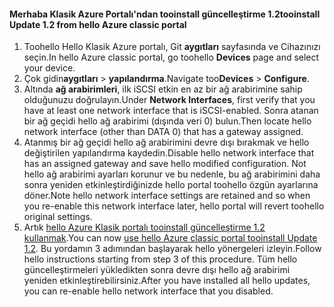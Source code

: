 <!--author=SharS last changed: 03/17/2016-->

#### <a name="tooinstall-update-12-from-hello-azure-classic-portal"></a><span data-ttu-id="0d7a0-101">Merhaba Klasik Azure Portalı'ndan tooinstall güncelleştirme 1.2</span><span class="sxs-lookup"><span data-stu-id="0d7a0-101">tooinstall Update 1.2 from hello Azure classic portal</span></span>
1. <span data-ttu-id="0d7a0-102">Toohello Hello Klasik Azure portalı, Git **aygıtları** sayfasında ve Cihazınızı seçin.</span><span class="sxs-lookup"><span data-stu-id="0d7a0-102">In hello Azure classic portal, go toohello **Devices** page and select your device.</span></span>
2. <span data-ttu-id="0d7a0-103">Çok gidin**aygıtları** > **yapılandırma**.</span><span class="sxs-lookup"><span data-stu-id="0d7a0-103">Navigate too**Devices** > **Configure**.</span></span>
3. <span data-ttu-id="0d7a0-104">Altında **ağ arabirimleri**, ilk iSCSI etkin en az bir ağ arabirimine sahip olduğunuzu doğrulayın.</span><span class="sxs-lookup"><span data-stu-id="0d7a0-104">Under **Network Interfaces**, first verify that you have at least one network interface that is iSCSI-enabled.</span></span> <span data-ttu-id="0d7a0-105">Sonra atanan bir ağ geçidi hello ağ arabirimi (dışında veri 0) bulun.</span><span class="sxs-lookup"><span data-stu-id="0d7a0-105">Then locate hello network interface (other than DATA 0) that has a gateway assigned.</span></span>
4. <span data-ttu-id="0d7a0-106">Atanmış bir ağ geçidi hello ağ arabirimini devre dışı bırakmak ve hello değiştirilen yapılandırma kaydedin.</span><span class="sxs-lookup"><span data-stu-id="0d7a0-106">Disable hello network interface that has an assigned gateway and save hello modified configuration.</span></span> <span data-ttu-id="0d7a0-107">Not hello ağ arabirimi ayarları korunur ve bu nedenle, bu ağ arabirimini daha sonra yeniden etkinleştirdiğinizde hello portal toohello özgün ayarlarına döner.</span><span class="sxs-lookup"><span data-stu-id="0d7a0-107">Note hello network interface settings are retained and so when you re-enable this network interface later, hello portal will revert toohello original settings.</span></span>
5. <span data-ttu-id="0d7a0-108">Artık [hello Azure Klasik portalı tooinstall güncelleştirme 1.2 kullanmak](#install-update-12-via-the-azure-classic-portal).</span><span class="sxs-lookup"><span data-stu-id="0d7a0-108">You can now [use hello Azure classic portal tooinstall Update 1.2](#install-update-12-via-the-azure-classic-portal).</span></span> <span data-ttu-id="0d7a0-109">Bu yordamın 3 adımından başlayarak hello yönergeleri izleyin.</span><span class="sxs-lookup"><span data-stu-id="0d7a0-109">Follow hello instructions starting from step 3 of this procedure.</span></span> <span data-ttu-id="0d7a0-110">Tüm hello güncelleştirmeleri yükledikten sonra devre dışı hello ağ arabirimi yeniden etkinleştirebilirsiniz.</span><span class="sxs-lookup"><span data-stu-id="0d7a0-110">After you have installed all hello updates, you can re-enable hello network interface that you disabled.</span></span>

